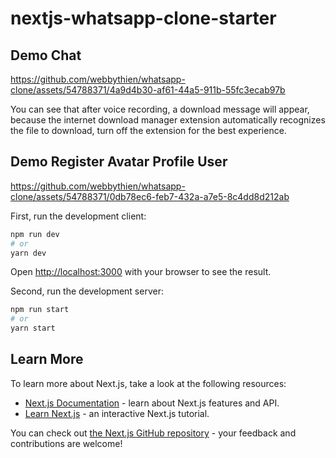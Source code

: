 # nextjs-whatsapp-clone-starter

## Demo Chat
https://github.com/webbythien/whatsapp-clone/assets/54788371/4a9d4b30-af61-44a5-911b-55fc3ecab97b

You can see that after voice recording, a download message will appear, because the internet download manager extension automatically recognizes the file to download, turn off the extension for the best experience.

## Demo Register Avatar Profile User
https://github.com/webbythien/whatsapp-clone/assets/54788371/0db78ec6-feb7-432a-a7e5-8c4dd8d212ab

First, run the development client:

```bash
npm run dev
# or
yarn dev
```

Open [http://localhost:3000](http://localhost:3000) with your browser to see the result.

Second, run the development server:

```bash
npm run start
# or
yarn start
```

## Learn More

To learn more about Next.js, take a look at the following resources:

- [Next.js Documentation](https://nextjs.org/docs) - learn about Next.js features and API.
- [Learn Next.js](https://nextjs.org/learn) - an interactive Next.js tutorial.

You can check out [the Next.js GitHub repository](https://github.com/vercel/next.js/) - your feedback and contributions are welcome!


